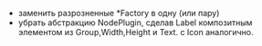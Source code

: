 * заменить разрозненные *Factory в одну (или пару)
* убрать абстракцию NodePlugin, сделав Label композитным элементом из Group,Width,Height и Text. с Icon аналогично. 